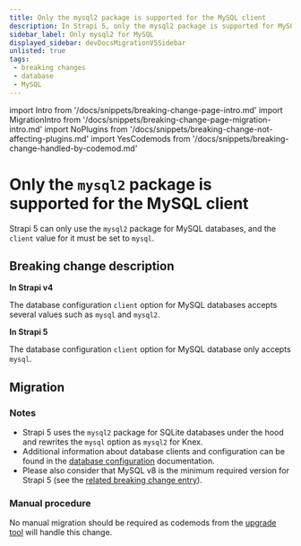 ```yaml
---
title: Only the mysql2 package is supported for the MySQL client
description: In Strapi 5, only the mysql2 package is supported for MySQL databases, which is 
sidebar_label: Only mysql2 for MySQL 
displayed_sidebar: devDocsMigrationV5Sidebar
unlisted: true
tags:
 - breaking changes
 - database
 - MySQL
---
```


import Intro from '/docs/snippets/breaking-change-page-intro.md'
import MigrationIntro from '/docs/snippets/breaking-change-page-migration-intro.md'
import NoPlugins from '/docs/snippets/breaking-change-not-affecting-plugins.md'
import YesCodemods from '/docs/snippets/breaking-change-handled-by-codemod.md'

# Only the `mysql2` package is supported for the MySQL client

Strapi 5 can only use the `mysql2` package for MySQL databases, and the `client` value for it must be set to `mysql`.

<Intro />
<NoPlugins/>
<YesCodemods />

## Breaking change description

<SideBySideContainer>

<SideBySideColumn>

**In Strapi v4**

The database configuration `client` option for MySQL databases accepts several values such as `mysql` and `mysql2`.

</SideBySideColumn>

<SideBySideColumn>

**In Strapi 5**

The database configuration `client` option for MySQL database only accepts `mysql`.

</SideBySideColumn>

</SideBySideContainer>

## Migration

<MigrationIntro />

### Notes

* Strapi 5 uses the `mysql2` package for SQLite databases under the hood and rewrites the `mysql` option as `mysql2` for Knex.
* Additional information about database clients and configuration can be found in the [database configuration](/dev-docs/configurations/database) documentation.
* Please also consider that MySQL v8 is the minimum required version for Strapi 5 (see the [related breaking change entry](/dev-docs/migration/v4-to-v5/breaking-changes/mysql5-unsupported)).

### Manual procedure

No manual migration should be required as codemods from the [upgrade tool](/dev-docs/upgrade-tool) will handle this change.
